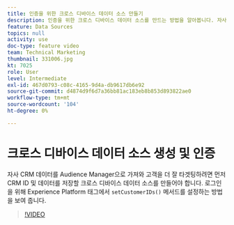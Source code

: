 ```yaml
---
title: 인증을 위한 크로스 디바이스 데이터 소스 만들기
description: 인증을 위한 크로스 디바이스 데이터 소스를 만드는 방법을 알아봅니다. 자사 CRM 데이터를 Audience Manager으로 가져와 고객을 더 잘 타겟팅하고, 로그인을 위해 플랫폼 태그에서 setCustomerIDs() 메서드를 설정하는 방법을 참조하십시오.
feature: Data Sources
topics: null
activity: use
doc-type: feature video
team: Technical Marketing
thumbnail: 331006.jpg
kt: 7025
role: User
level: Intermediate
exl-id: 467d0793-c08c-4165-9d4a-db9617db6e92
source-git-commit: d4874d9f6d7a36bb81ac183eb8b853d893822ae0
workflow-type: tm+mt
source-wordcount: '104'
ht-degree: 0%

---
```


# 크로스 디바이스 데이터 소스 생성 및 인증

자사 CRM 데이터를 Audience Manager으로 가져와 고객을 더 잘 타겟팅하려면 먼저 CRM ID 및 데이터를 저장할 크로스 디바이스 데이터 소스를 만들어야 합니다. 로그인을 위해 Experience Platform 태그에서 `setCustomerIDs()` 메서드를 설정하는 방법을 보여 줍니다.

>[!VIDEO](https://video.tv.adobe.com/v/331006/?quality=12&learn=on)

